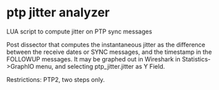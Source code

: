 # ptp jitter analyzer
LUA script to compute jitter on PTP sync messages 

Post dissector that computes the instantaneous jitter as the difference between the receive dates or SYNC messages, and the timestamp in the FOLLOWUP messages.
It may be graphed out in Wireshark in Statistics->GraphIO menu, and selecting ptp_jitter.jitter as Y Field.

Restrictions: PTP2, two steps only. 
